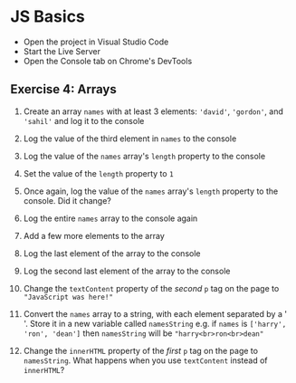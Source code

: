 # JS Basics

- Open the project in Visual Studio Code
- Start the Live Server
- Open the Console tab on Chrome's DevTools

## Exercise 4: Arrays

1. Create an array `names` with at least 3 elements: `'david'`, `'gordon'`, and
   `'sahil'` and log it to the console

1. Log the value of the third element in `names` to the console

1. Log the value of the `names` array's `length` property to the console

1. Set the value of the `length` property to `1`

1. Once again, log the value of the `names` array's `length` property to the
   console. Did it change?

1. Log the entire `names` array to the console again

1. Add a few more elements to the array

1. Log the last element of the array to the console

1. Log the second last element of the array to the console

1. Change the `textContent` property of the _second_ `p` tag on the page to
   `"JavaScript was here!"`

1. Convert the `names` array to a string, with each element separated by a
   '<br>'. Store it in a new variable called `namesString` e.g. if `names` is
   `['harry', 'ron', 'dean']` then `namesString` will be `"harry<br>ron<br>dean"`

1. Change the `innerHTML` property of the _first_ `p` tag on the page to
   `namesString`. What happens when you use `textContent` instead of
   `innerHTML`?

[mdn-string]: https://developer.mozilla.org/en-US/docs/Web/JavaScript/Reference/Global_Objects/String/prototype

